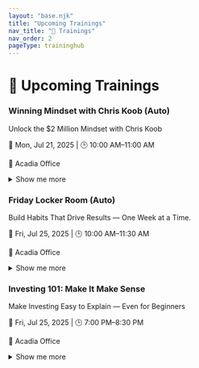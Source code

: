 ```yaml
---
layout: "base.njk"
title: "Upcoming Trainings"
nav_title: "📅 Trainings"
nav_order: 2
pageType: traininghub
---
```

# 📅 Upcoming Trainings

<div class="grid sm:grid-cols-1 md:grid-cols-2 lg:grid-cols-2 gap-6">
<div class="searchable …">
  <h3>Winning Mindset with Chris Koob (Auto)</h3>
  <p class="italic">Unlock the $2 Million Mindset with Chris Koob</p>
  <p>📅 Mon, Jul 21, 2025 | 🕒 10:00 AM–11:00 AM</p>
  <p>📍 Acadia Office</p>
  <details><summary>Show me more</summary>
    <div>
      <p><strong>About this:</strong> Join us in person for a high-impact mindset session with $2M earner Chris Koob. Learn how to think, act, and build like a champion in the field.</p>
      
      <p><strong>Benefits:</strong> Discover the mindset and habits that fuel massive success—and how you can apply them right now.</p>
      <p><strong>Learn:</strong> How top earners think differently,Daily disciplines that lead to explosive growth,Mindset shifts to overcome fear and hesitation</p>
      <p><strong>Why It Matters:</strong> This could be the turning point in your career</p>
      <p><strong>CTA:</strong> Show up early, take notes, and be ready to elevate your game</p>
      <p><strong>Team SMS:</strong><br><code>🔥 Chris Koob is in the building! 10AM sharp at Acadia — don’t miss the mindset that built a $2M business.</code></p>
      
      <p><strong>Social:</strong><br><code>Ready to think like a $2M earner? Join us for a powerful mindset training with Chris Koob — Monday at 10AM, Acadia Office. Let’s build something big. 💥 #MindsetMatters #TeamTraining #LevelUp</code></p>
    </div>
  </details>
</div>
<div class="searchable …">
  <h3>Friday Locker Room (Auto)</h3>
  <p class="italic">Build Habits That Drive Results — One Week at a Time.</p>
  <p>📅 Fri, Jul 25, 2025 | 🕒 10:00 AM–11:30 AM</p>
  <p>📍 Acadia Office</p>
  <details><summary>Show me more</summary>
    <div>
      <p><strong>About this:</strong> This session is all about building consistency, accountability, and clarity in your business. Learn how to calibrate weekly, course-correct in real time, and keep your momentum strong with the support of your peers.</p>
      
      <p><strong>Benefits:</strong> Gain the structure and habits you need to build a business that grows week after week — with the power of accountability.</p>
      
      <p><strong>Why It Matters:</strong> Consistency Creates Confidence</p>
      <p><strong>CTA:</strong> Lock in your success — show up and get aligned.</p>
      <p><strong>Team SMS:</strong><br><code>🔥 Friday at 10AM — Productivity Training at the Acadia Office. Calibrate your business, lock in your goals, and grow together.</code></p>
      
      <p><strong>Social:</strong><br><code>Success isn’t random — it’s a result of consistent habits, peer accountability, and weekly calibration. Join us Friday at 10AM at the Acadia Office to get realigned and recharged. 💼🚀 #TeamGrowth #PowerHabits #Accountability</code></p>
    </div>
  </details>
</div>
<div class="searchable …">
  <h3>Investing 101: Make It Make Sense</h3>
  <p class="italic">Make Investing Easy to Explain — Even for Beginners</p>
  <p>📅 Fri, Jul 25, 2025 | 🕒 7:00 PM–8:30 PM</p>
  <p>📍 Acadia Office</p>
  <details><summary>Show me more</summary>
    <div>
      <p><strong>About this:</strong> Join us at the Acadia Office for a practical, in-person training session that will help you explain investments with confidence. Learn how to break down complex concepts into everyday language your clients and teammates will actually understand.</p>
      
      <p><strong>Benefits:</strong> You’ll walk away with simple ways to talk about investing, tools to build client trust, and a stronger foundation for helping your team grow their financial confidence.</p>
      <p><strong>Learn:</strong> How to introduce investing in a way clients can relate to,What compounding, risk, diversification, and inflation really mean,How to avoid emotional investing and stick to long-term goals</p>
      <p><strong>Why It Matters:</strong> When you know how to explain things clearly, clients trust you faster and your confidence soars.</p>
      <p><strong>CTA:</strong> Show up early, bring your notebook, and leave ready to explain investments like a pro.</p>
      <p><strong>Team SMS:</strong><br><code>REMINDER: 'Investing 101' is this Friday @ 7PM (Acadia Office). Come ready to learn how to explain investing clearly and build trust with clients. Show up early!</code></p>
      <p><strong>Client SMS:</strong><br><code>Hey! We're hosting an investing basics session at the office this Friday at 7PM. Want to come see how we teach clients about growing their money? Great way to learn what we do.</code></p>
      <p><strong>Social:</strong><br><code>📢 Want to make investing easy to explain? Join us Friday at 7PM at the Acadia Office for a hands-on team training. Learn how to break down investing into simple, relatable language. Grow your confidence and help more clients! 💼📈 #TeamTraining #InvestingMadeSimple</code></p>
    </div>
  </details>
</div>
</div>